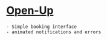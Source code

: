 # [Open-Up](https://github.com/joejknowles/open-up)

    - Simple booking interface
    - animated notifications and errors
